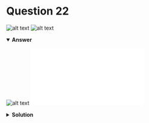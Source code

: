 # Question 22
![alt text](../ques-ref-15-25.png)
![alt text](q22.png)

<details open>
<summary><b>Answer</b></summary>

![alt text](a22.svg)
![alt text](a22.py)
</details>

<details>
<summary><b>Solution</b></summary>

![alt text](s22.png)
</details>
